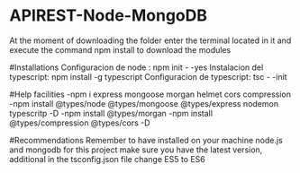 # APIREST-Node-MongoDB

At the moment of downloading the folder enter the terminal located in it and execute the command npm install
to download the modules

#Installations
Configuracion de node : npm init - -yes
Instalacion del typescript: npm install -g typescript
Configuracion de typescript: tsc - -init

#Help facilities
-npm i express mongoose morgan helmet cors compression
-npm install @types/node @types/mongoose @types/express nodemon typescritp -D
-npm install @types/morgan
-npm install @types/compression @types/cors -D

#Recommendations
Remember to have installed on your machine node.js and mongodb for this project make sure you have the latest version, additional in the tsconfig.json file change ES5 to ES6
